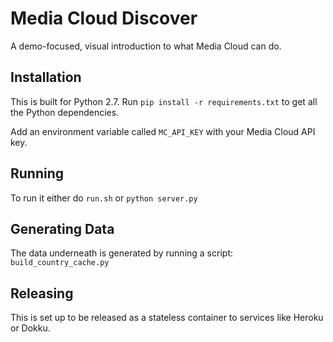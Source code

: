 Media Cloud Discover
====================

A demo-focused, visual introduction to what Media Cloud can do.

Installation
----------------

This is built for Python 2.7.  Run `pip install -r requirements.txt` to get all the Python dependencies.

Add an environment variable called `MC_API_KEY` with your Media Cloud API key.

Running
-------

To run it either do `run.sh` or `python server.py`

Generating Data
---------------

The data underneath is generated by running a script: `build_country_cache.py`

Releasing
---------

This is set up to be released as a stateless container to services like Heroku or Dokku.
